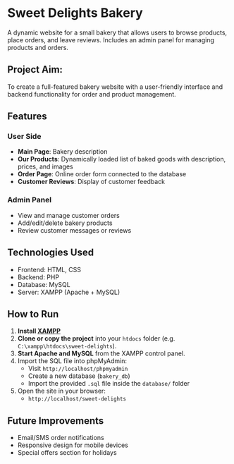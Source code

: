 # Sweet Delights Bakery  
A dynamic website for a small bakery that allows users to browse products, place orders, and leave reviews. Includes an admin panel for managing products and orders.

## Project Aim:
To create a full-featured bakery website with a user-friendly interface and backend functionality for order and product management.
    
## Features  
### User Side
- **Main Page**: Bakery description 
- **Our Products**: Dynamically loaded list of baked goods with description, prices, and images
- **Order Page**: Online order form connected to the database
- **Customer Reviews**: Display of customer feedback

### Admin Panel
- View and manage customer orders
- Add/edit/delete bakery products
- Review customer messages or reviews


## Technologies Used  
- Frontend: HTML, CSS
- Backend: PHP
- Database: MySQL
- Server: XAMPP (Apache + MySQL)

## How to Run 

1. **Install [XAMPP](https://www.apachefriends.org/index.html)**
2. **Clone or copy the project** into your `htdocs` folder (e.g. `C:\xampp\htdocs\sweet-delights`).
3. **Start Apache and MySQL** from the XAMPP control panel.
4. Import the SQL file into phpMyAdmin:
   - Visit `http://localhost/phpmyadmin`
   - Create a new database (`bakery_db`)
   - Import the provided `.sql` file inside the `database/` folder
5. Open the site in your browser:
   - `http://localhost/sweet-delights`

## Future Improvements  
- Email/SMS order notifications  
- Responsive design for mobile devices
- Special offers section for holidays
